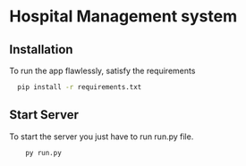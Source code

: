 # Hospital Management system


## Installation

To run the app flawlessly, satisfy the requirements

```bash
  pip install -r requirements.txt
```
    

## Start Server
To start the server you just have to run run.py file.

````bash
    py run.py
````
